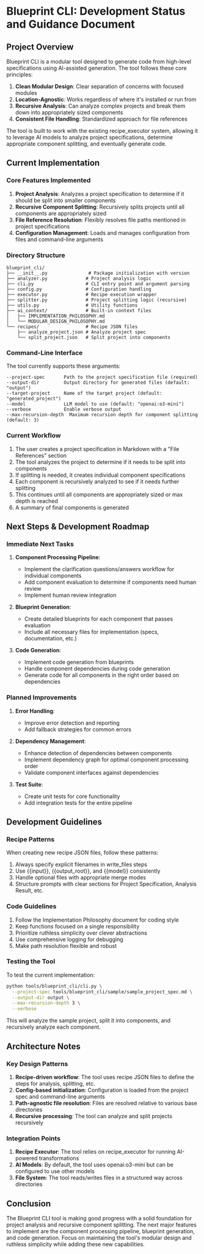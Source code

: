 # Blueprint CLI: Development Status and Guidance Document

## Project Overview

Blueprint CLI is a modular tool designed to generate code from high-level specifications using AI-assisted generation. The tool follows these core principles:

1. **Clean Modular Design**: Clear separation of concerns with focused modules
2. **Location-Agnostic**: Works regardless of where it's installed or run from
3. **Recursive Analysis**: Can analyze complex projects and break them down into appropriately sized components
4. **Consistent File Handling**: Standardized approach for file references

The tool is built to work with the existing recipe_executor system, allowing it to leverage AI models to analyze project specifications, determine appropriate component splitting, and eventually generate code.

## Current Implementation

### Core Features Implemented

1. **Project Analysis**: Analyzes a project specification to determine if it should be split into smaller components
2. **Recursive Component Splitting**: Recursively splits projects until all components are appropriately sized
3. **File Reference Resolution**: Flexibly resolves file paths mentioned in project specifications
4. **Configuration Management**: Loads and manages configuration from files and command-line arguments

### Directory Structure

```
blueprint_cli/
├── __init__.py               # Package initialization with version
├── analyzer.py              # Project analysis logic
├── cli.py                   # CLI entry point and argument parsing
├── config.py                # Configuration handling
├── executor.py              # Recipe execution wrapper
├── splitter.py              # Project splitting logic (recursive)
├── utils.py                 # Utility functions
├── ai_context/              # Built-in context files
│   ├── IMPLEMENTATION_PHILOSOPHY.md
│   └── MODULAR_DESIGN_PHILOSOPHY.md
└── recipes/                 # Recipe JSON files
    ├── analyze_project.json # Analyze project spec
    └── split_project.json   # Split project into components
```

### Command-Line Interface

The tool currently supports these arguments:

```
--project-spec       Path to the project specification file (required)
--output-dir         Output directory for generated files (default: "output")
--target-project     Name of the target project (default: "generated_project")
--model              LLM model to use (default: "openai:o3-mini")
--verbose            Enable verbose output
--max-recursion-depth  Maximum recursion depth for component splitting (default: 3)
```

### Current Workflow

1. The user creates a project specification in Markdown with a "File References" section
2. The tool analyzes the project to determine if it needs to be split into components
3. If splitting is needed, it creates individual component specifications
4. Each component is recursively analyzed to see if it needs further splitting
5. This continues until all components are appropriately sized or max depth is reached
6. A summary of final components is generated

## Next Steps & Development Roadmap

### Immediate Next Tasks

1. **Component Processing Pipeline**:

   - Implement the clarification questions/answers workflow for individual components
   - Add component evaluation to determine if components need human review
   - Implement human review integration

2. **Blueprint Generation**:

   - Create detailed blueprints for each component that passes evaluation
   - Include all necessary files for implementation (specs, documentation, etc.)

3. **Code Generation**:
   - Implement code generation from blueprints
   - Handle component dependencies during code generation
   - Generate code for all components in the right order based on dependencies

### Planned Improvements

1. **Error Handling**:

   - Improve error detection and reporting
   - Add fallback strategies for common errors

2. **Dependency Management**:

   - Enhance detection of dependencies between components
   - Implement dependency graph for optimal component processing order
   - Validate component interfaces against dependencies

3. **Test Suite**:
   - Create unit tests for core functionality
   - Add integration tests for the entire pipeline

## Development Guidelines

### Recipe Patterns

When creating new recipe JSON files, follow these patterns:

1. Always specify explicit filenames in write_files steps
2. Use {{input}}, {{output_root}}, and {{model}} consistently
3. Handle optional files with appropriate merge modes
4. Structure prompts with clear sections for Project Specification, Analysis Result, etc.

### Code Guidelines

1. Follow the Implementation Philosophy document for coding style
2. Keep functions focused on a single responsibility
3. Prioritize ruthless simplicity over clever abstractions
4. Use comprehensive logging for debugging
5. Make path resolution flexible and robust

### Testing the Tool

To test the current implementation:

```bash
python tools/blueprint_cli/cli.py \
  --project-spec tools/blueprint_cli/sample/sample_project_spec.md \
  --output-dir output \
  --max-recursion-depth 3 \
  --verbose
```

This will analyze the sample project, split it into components, and recursively analyze each component.

## Architecture Notes

### Key Design Patterns

1. **Recipe-driven workflow**: The tool uses recipe JSON files to define the steps for analysis, splitting, etc.
2. **Config-based initialization**: Configuration is loaded from the project spec and command-line arguments
3. **Path-agnostic file resolution**: Files are resolved relative to various base directories
4. **Recursive processing**: The tool can analyze and split projects recursively

### Integration Points

1. **Recipe Executor**: The tool relies on recipe_executor for running AI-powered transformations
2. **AI Models**: By default, the tool uses openai:o3-mini but can be configured to use other models
3. **File System**: The tool reads/writes files in a structured way across directories

## Conclusion

The Blueprint CLI tool is making good progress with a solid foundation for project analysis and recursive component splitting. The next major features to implement are the component processing pipeline, blueprint generation, and code generation. Focus on maintaining the tool's modular design and ruthless simplicity while adding these new capabilities.
